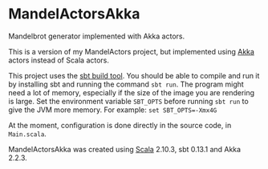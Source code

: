 MandelActorsAkka
================

Mandelbrot generator implemented with Akka actors.

This is a version of my MandelActors project, but implemented using [Akka](http://akka.io/) actors instead of Scala actors.

This project uses the [sbt build tool](http://www.scala-sbt.org/). You should be able to compile and run it by installing sbt and running the command `sbt run`. The program might need a lot of memory, especially if the size of the image you are rendering is large. Set the environment variable `SBT_OPTS` before running `sbt run` to give the JVM more memory. For example: `set SBT_OPTS=-Xmx4G`

At the moment, configuration is done directly in the source code, in `Main.scala`.

MandelActorsAkka was created using [Scala](http://scala-lang.org/) 2.10.3, sbt 0.13.1 and Akka 2.2.3.
